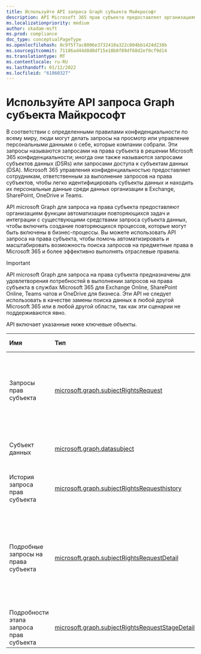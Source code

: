 ```yaml
---
title: Используйте API запроса Graph субъекта Майкрософт
description: API Microsoft 365 прав субъекта предоставляет организациям функции автоматизации повторяющихся задач и интеграции с существующими средствами запроса на права субъекта для создания повторяющихся процессов, которые могут помочь в удовлетворении отраслевых правил.
ms.localizationpriority: medium
author: skadam-msft
ms.prod: compliance
doc_type: conceptualPageType
ms.openlocfilehash: 0c9f5f7ac8006e3732410a322c804bb1424d238b
ms.sourcegitcommit: 71186ad44d8d0df15e10b0f89df68d2ef0cf9d14
ms.translationtype: MT
ms.contentlocale: ru-RU
ms.lasthandoff: 01/12/2022
ms.locfileid: "61860327"
---
```

# <a name="use-the-microsoft-graph-subject-rights-request-api"></a>Используйте API запроса Graph субъекта Майкрософт

В соответствии с определенными правилами конфиденциальности по всему миру, люди могут делать запросы на просмотр или управление персональными данными о себе, которые компании собрали. Эти запросы называются запросами на права субъекта в решении Microsoft 365 конфиденциальности; иногда они также называются запросами субъектов данных (DSRs) или запросами доступа к субъектам данных (DSA). Microsoft 365 управления конфиденциальностью предоставляет сотрудникам, ответственным за выполнение запросов на права субъектов, чтобы легко идентифицировать субъекты данных и находить их персональные данные среди данных организации в Exchange, SharePoint, OneDrive и Teams. 

API microsoft Graph для запроса на права субъекта предоставляют организациям функции автоматизации повторяющихся задач и интеграции с существующими средствами запроса субъекта данных, чтобы включить создание повторяющихся процессов, которые могут быть включены в бизнес-процессы. Вы можете использовать API запроса на права субъекта, чтобы помочь автоматизировать и масштабировать возможность поиска запросов на предметные права в Microsoft 365 и более эффективно выполнять отраслевые правила.

> [!IMPORTANT]
> API microsoft Graph для запроса на права субъекта предназначены для удовлетворения потребностей в выполнении запросов на права субъекта в службах Microsoft 365 для Exchange Online, SharePoint Online, Teams чатов и OneDrive для бизнеса. Эти API не следует использовать в качестве замены поиска данных в любой другой Microsoft 365 или в любой другой области, так как эти сценарии не поддерживаются явно.

API включает указанные ниже ключевые объекты.

| Имя | Тип       | Вариант использования |
|:-|:-|:-|
| Запросы прав субъекта | [microsoft.graph.subjectRightsRequest](subjectRightsRequest.md) | Представляет формальный запрос субъекта данных контроллера на действия по своим персональным данным. |
| Субъект данных | [microsoft.graph.datasubject](datasubject.md) | Содержит сведения, связанные с темой поиска контента. |
| История запроса прав субъекта | [microsoft.graph.subjectRightsRequesthistory](subjectRightsRequesthistory.md) | Представляет историю запроса на права субъекта. |
| Подробные запросы на права субъекта | [microsoft.graph.subjectRightsRequestDetail](subjectRightsRequestDetail.md) | Представляет сведения о запросе на права субъекта, включая количество найденных элементов, количество рассмотренных элементов и т. д. |
| Подробности этапа запроса прав субъекта | [microsoft.graph.subjectRightsRequestStageDetail](subjectRightsRequestStageDetail.md) | Представляет свойства этапов запроса на права субъекта. |


